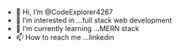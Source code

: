 - 👋 Hi, I’m @CodeExplorer4267
- 👀 I’m interested in ...full stack web development
- 🌱 I’m currently learning ...MERN stack
- 📫 How to reach me ...linkedin

<!---
CodeExplorer4267/CodeExplorer4267 is a ✨ special ✨ repository because its `README.md` (this file) appears on your GitHub profile.
You can click the Preview link to take a look at your changes.
--->
